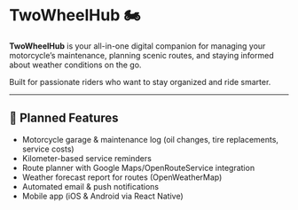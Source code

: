# TwoWheelHub 🏍️

**TwoWheelHub** is your all-in-one digital companion for managing your motorcycle’s maintenance, planning scenic routes, and staying informed about weather conditions on the go.

Built for passionate riders who want to stay organized and ride smarter.

---

## 🚀 Planned Features

- Motorcycle garage & maintenance log (oil changes, tire replacements, service costs)
- Kilometer-based service reminders
- Route planner with Google Maps/OpenRouteService integration
- Weather forecast report for routes (OpenWeatherMap)
- Automated email & push notifications
- Mobile app (iOS & Android via React Native)
